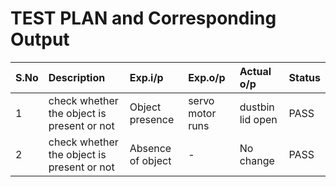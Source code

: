# TEST PLAN and Corresponding Output


| S.No | Description | Exp.i/p | Exp.o/p | Actual o/p | Status |
| --------|:------------|:--------|:--------|:-----------|:-------------|
| 1 | check whether the object is present or not | Object presence | servo motor runs | dustbin lid open | PASS |
| 2 | check whether the object is present or not | Absence of object | - | No change | PASS |
